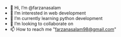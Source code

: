 - 👋 Hi, I’m @farzanasalam
- 👀 I’m interested in web development
- 🌱 I’m currently learning python development
- 💞️ I’m looking to collaborate on 
- 📫 How to reach me "farzanasalam98@gmail.com"

<!---
farzanasalam/farzanasalam is a ✨ special ✨ repository because its `README.md` (this file) appears on your GitHub profile.
You can click the Preview link to take a look at your changes.
--->
